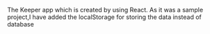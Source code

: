 The Keeper app which is created by using React.
As it was a sample project,I have added the localStorage for storing the data instead of database
